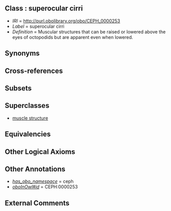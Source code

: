 
## Class : superocular cirri

 * *IRI* = http://purl.obolibrary.org/obo/CEPH_0000253
 * *Label* = superocular cirri
 * *Definition* = Muscular structures that can be raised or lowered above the eyes of octopodids but are apparent even when lowered.

## Synonyms


## Cross-references


## Subsets


## Superclasses

 * [muscle structure](../../UBERON/90/UBERON_0005090.md)

## Equivalencies


## Other Logical Axioms


## Other Annotations

 * *[has_obo_namespace](../../ce/oboInOwl#hasOBONamespace.md)* = ceph
 * *[oboInOwl#id](../../id/oboInOwl#id.md)* = CEPH:0000253

## External Comments

